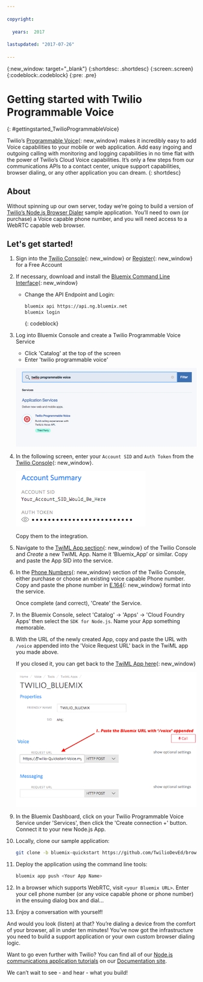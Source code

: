 ```yaml
---

copyright:

  years:  2017

lastupdated: "2017-07-26"

---
```


{:new_window: target="_blank"}
{:shortdesc: .shortdesc}
{:screen:.screen}
{:codeblock:.codeblock}
{:pre: .pre}

# Getting started with Twilio Programmable Voice
{: #gettingstarted_TwilioProgrammableVoice}

Twilio’s [Programmable Voice](https://www.twilio.com/voice){: new_window}
makes it incredibly easy to add Voice capabilities to your mobile or web
application. Add easy ingoing and outgoing calling with monitoring and logging
capabilities in no time flat with the power of Twilio’s Cloud Voice
capabilities. It’s only a few steps from our communications APIs to a contact
center, unique support capabilities, browser dialing, or any other application
you can dream.
{: shortdesc}

## About

Without spinning up our own server, today we’re going to build a version of
[Twilio’s Node.js Browser Dialer](https://www.twilio.com/docs/tutorials/browser-dialer-node-react)
sample application. You’ll need to own (or purchase) a Voice capable phone
number, and you will need access to a WebRTC capable web browser.

## Let's get started!

1. Sign into the [Twilio Console](https://www.twilio.com/console){: new_window}
   or [Register](https://www.twilio.com/try-twilio){: new_window} for a Free
   Account

1. If necessary, download and install the [Bluemix Command Line
   Interface](https://console.bluemix.net/docs/starters/install_cli.html){: new_window}
   - Change the API Endpoint and Login:

     ```
     bluemix api https://api.ng.bluemix.net
     bluemix login
     ```
     {: codeblock}

1. Log into Bluemix Console and create a Twilio Programmable Voice Service

   - Click 'Catalog' at the top of the screen
   - Enter 'twilio programmable voice'

   ![Twilio app from Bluemix catalog](images/03-create-twilio-app.png)

1. In the following screen, enter your `Account SID` and `Auth Token` from the
   [Twilio Console](https://www.twilio.com/console){: new_window}.

   ![Configure your Twilio Credentials](images/02-twilio-credentials.png)

   Copy them to the integration.
1. Navigate to the [TwiML App section](https://www.twilio.com/console/voice/dev-tools/twiml-apps){: new_window}
   of the Twilio Console and *Create* a new TwiML App.  Name it ‘Bluemix_App’
   or similar.  Copy and paste the App SID into the service.

1. In the [Phone Numbers](https://www.twilio.com/console/phone-numbers/incoming){: new_window}
   section of the Twilio Console, either purchase or choose an existing voice
   capable Phone number. Copy and paste the phone number in
   [E.164](https://support.twilio.com/hc/en-us/articles/223183008-Formatting-International-Phone-Numbers){: new_window}
   format into the service.

   Once complete (and correct), 'Create' the Service.

1. In the Bluemix Console, select 'Catalog' -> 'Apps' -> 'Cloud Foundry Apps'
   then select the `SDK for Node.js`. Name your App something memorable.

1. With the URL of the newly created App, copy and paste the URL with `/voice` 
   appended into the 'Voice Request URL' back in the TwiML app you made above.

   If you closed it, you can get back to the
   [TwiML App here](https://www.twilio.com/console/voice/dev-tools/twiml-apps){: new_window}

   ![Configure TwiML App](images/06-create-twiml-app-in-twilio-console.png)

1. In the Bluemix Dashboard, click on your Twilio Programmable Voice Service under 'Services',
   then click the 'Create connection +' button. Connect it to your new Node.js
   App.

1. Locally, clone our sample application:

    ```bash
    git clone -b bluemix-quickstart https://github.com/TwilioDevEd/browser-dialer-react
    ```

1. Deploy the application using the command line tools:

   ```bash
   bluemix app push <Your App Name>
   ```

1. In a browser which supports WebRTC, visit `<your Bluemix URL>`.  Enter your
   cell phone number (or any voice capable phone or phone number) in the
   ensuing dialog box and dial...

1. Enjoy a conversation with yourself!

And would you look (listen) at that? You’re dialing a device from the comfort
of your browser, all in under ten minutes! You’ve now got the infrastructure
you need to build a support application or your own custom browser dialing logic.

Want to go even further with Twilio? You can find all of our [Node.js
communications application tutorials](https://www.twilio.com/docs/tutorials?filter-language=node&order_by=-popularity_rank)
on our [Documentation site](https://www.twilio.com/docs/).


We can’t wait to see - and hear - what you build!
